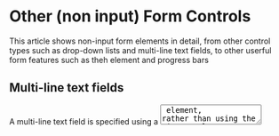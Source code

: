 # Other (non input) Form Controls #
This article shows non-input form elements in detail, from other control types such as drop-down lists and multi-line text fields, to other userful form features such as theh <output> element and progress bars

## Multi-line text fields ##
A multi-line text field is specified using a <textarea> element, rather than using the <input> element

Main difference between <textarea> elements and <input> elemets with `type="text"` is that the <textarea> element allows the user to include hard line breaks (pressing enter/return) that will be included when the data is submitted. 

<textarea> also takes a closing tag, and any default text you want it to contain should be put between the opening and closing tags. In contrast, the <input> element is an empty element with no closing tag -- any default value is put inside the `value` attribute.

--- CONTROLING MULT-LINE RENDERING ---
<textarea> accepts three attributes to control its rendering across several lines:

`cols` - specifies the visible width (in columns) of the text control, measured in average character widths.
  This is essentially the starting width as it can be changed by resizing the <textarea>, and overriden using CSS. 
  The default value if none is supplied is 20

`rows` - specifies the number of visible text rows for the control
  This is effectively the starting height of the control, as it can be cahgned with resizing, or CSS.
  The default value if none is supplied is 2

`wrap` - specifies how the control wraps text. It takes three potential values:
  soft (the default value), means the text submitted is not wrapped but the text rendered by the browser is wrapped; 
  hard (the `cols` attribute must be specified when using this value), which means both the submitted and rendered texts are wrapped 
  off stops wrapping

--- CONTROLING TEXTAREA RESIZABILITY ---
The ability to resize a <textarea> is controlled with the CSS resize property.

It's values are:
  `both` - the default - allows resizing horizontally and vertically
  `horizontal` - allows resizing only horizontally
  `vertical` - allows resizing only vertically
  `none` - allows no resizing
  `block` and `inline`: Experimental values that allow resizing in the `block` or `inline` direction only

## Drop-down Controls ##
HTML has two forms of drop down content: the `select box` and the `autocomplete box`

A simple select box is created with a <select> element with one or more <option> elements as its children, each of which specifies one of its possible values

If required, the default value for the select box can be set using the `selected` attribute on the desired <option> element - this option is then preselected when the page loads.

The <option> elements can be nested inside <optgroup> elements to create visually associated groups of values:
  On the <optgroup> element, the value of the `label` is displayed before the values of the nested options.
  If the <option> element has an explicit value attribute set on it, that value is sent when the form is submitted. If the `value` attribute is omitted, the content of the <option> element is used as the value so the `value` attribute is not necessarily needed unless you want to send a shorthand value

By default, the height of the select box is enough to display a single value. The optional `size` attribute provides control over how many options are visable when the select does not have focus

--- MULTIPLE CHOICE SELECT BOX ---
By default, a select box only lets the user select a single value. By adding the `multiple` attribute to the <select> element, you can allow users to select several values, by using the default mechanism provided by the operating system (e.g. holding down cmd/ctrl and clicking multiple values)

--- AUTOCOMPLETE BOX ---
You can provide suggested, automatically-completed values for form widgets using the <datalist> element with child <option> elements to specify the values to display.
  The <datalist> needs to be given an id

The data list is then bound to an <input> element (e.g. text or email) using the `list` attribute, the value of which is the `id` of the data list to bind 

Once a data list is affiliated with a form widget, its options are used to auto-complete text entered by the user; typically, this is presented to the user as a drop-down box listing possible mataches for what they've typed into the input

Almost all browsers support datalist, but if you're still supporting older browsers such as IE version below 10, there is a trick to provide a fallback.

Browsers that support the <datalist> element will ignore all the elements that are not <option> elements, with the datalist working as expected.
  Old browsers that don't support the <datalist> element will display the label and select box.
  If you use this fallback, ensure the data for both the <input> and <select> are collected server-side

## Other form features ##
There are a few other form features that are not as obvious as the ones we have already mentioned, but still useful in some situations, so we thought it would be worth giving them a brief mention.

--- METERS AND PROGRESS BARS ---
Meters and progress bars are visual representations of numeric values

Progress:
  Bar that represents a value that changes over time up to a maximum value specified by the `max` attribute. Such a bar is created using a <progress> element.
  The content inside the <progress> element is a fallback for browsers that don't support the element and for screen readers to vocalize it

Meters:
  Bar that represents a fixed value in a range delimited by a `min` and `max` value. This value is visually rendered as a bar, and to know how this bar looks, we compare the value to some other set values:
  The `low` and `high` values divide the range in three parts:
    The lower part between `min` and `low`, inclusive
    The medium part of the range between `low` and `high`, exclusive
    The higher part of the range between `high` and `max`, inclusive
  The `optimum` value defines the optimum value for the <meter> element. In conjunction with the `low` and `high` value, it defines which part of the range is preferred:
    If the `optimum` value is in the lower part of the range, the lower range is considered to be the preferred part, the medium range is considered to be the average part, and the higher range is considered to be the worst part
    If the `optimum` value is in the medium part of the range, the lower range is average part, medium range is preferred part, and higher range is also average
    If the `optimum` value is in the higher part of the range, lower part is worst part, medium is average part, and higher is preferrred part.
  
  All browsers that implement the <meter> element use those values to change the color of the meter bar: 
    If the current value is in the preferred part, the bar is green
    If the current value is in the average part, the bar is yellow
    If the current value is in the worst part, the bar is red
  
  Such a bar is created using the <meter> element. This is for implementing any kind of meter, for example a bar showing total space used on a disk, which turns red when it starts to get full.

  Theh content inside the <meter> element is a fallback for browsers that dont' support the element and for assistive technologies to vocalize it

  Support for <progress> and <meter> is fairly good - there is not support for Internet Explorer, but other browsers support it well
